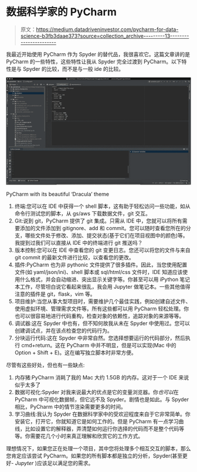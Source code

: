 # 数据科学家的 PyCharm

> 原文：<https://medium.datadriveninvestor.com/pycharm-for-data-science-b3fb3daae373?source=collection_archive---------13----------------------->

我最近开始使用 PyCharm 作为 Spyder 的替代品，我很喜欢它。这篇文章讲的是 PyCharm 的一些特性，这些特性让我从 Spyder 完全过渡到 PyCharm。以下特性是与 Spyder 的比较，而不是与一般 ide 的比较。

![](img/bbbe8ff9363fa6a0aacf527aeb59b332.png)

PyCharm with its beautiful ‘Dracula’ theme

1.  终端:您可以在 IDE 中获得一个 shell 脚本，这有助于轻松访问一些功能，如从命令行测试您的脚本，从 gs/aws 下载数据文件，git 交互。
2.  Git:说到 git，PyCharm 提供了 git 集成。只需从 IDE 中，您就可以将所有需要添加的文件添加到 gitignore、add 和 commit。您可以随时查看您所在的分支，哪些文件处于修改、添加、提交状态(基于它们在项目视图中的颜色)等。我提到过我们可以直接从 IDE 中的终端进行 git 推送吗？
3.  版本控制:您可以在 IDE 中查看您的 git 变更日志。您还可以将您的文件与来自 git commit 的最新文件进行比较，以查看您的更改。
4.  插件:PyCharm 也为非 pythonic 文件提供了很多插件。因此，当您使用配置文件(如 yaml/json/ini)、shell 脚本或 sql/html/css 文件时，IDE 知道应该使用什么格式，并会自动缩进、突出显示关键字等。你甚至可以用 iPython 笔记本工作，尽管坦白说它看起来很乱，我会用 Jupyter 做笔记本。一些其他值得注意的插件是 git，flask，vim 等。
5.  项目维护:当您从事大型项目时，需要维护几个最佳实践，例如创建自述文件、使用虚拟环境、管理需求文件等。所有这些都可以用 PyCharm 轻松处理。你也可以很容易地进行代码重构，检查对象的依赖性，追踪对象的来源等等。
6.  调试器:这在 Spyder 中也有，但不知何故我从未在 Spyder 中使用过。您可以创建调试点，并在该点检查您的代码行为。
7.  分块运行代码:这在 Spyder 中非常自然。您选择想要运行的代码部分，然后执行 cmd+return。这在 PyCharm 中并不明显，但是可以实现(Mac 中的 Option + Shift + E)。这在编写独立脚本时非常方便。

尽管有这些好处，但也有一些缺点:

1.  内存猪:PyCharm 消耗了我的 Mac 大约 1.5GB 的内存。这对于一个 IDE 来说似乎太多了
2.  数据可视化:Spyder 对我来说最大的优点是它的变量浏览器。你*也可以*在 PyCharm 中可视化数据帧，但它远不及 Spyder。剧情也是如此。与 Spyder 相比，PyCharm 中的情节渲染需要更多的时间。
3.  学习曲线:我认为 Spyder 在数据科学家中的受欢迎程度来自于它非常简单。你安装它，打开它，你就知道它是如何工作的。但是 PyCharm 有一点学习曲线，比如设置它的解释器，弄清楚如何运行你选择的代码而不是整个代码等等。你需要花几个小时来真正理解和欣赏它的工作方式。

理想情况下，如果您正在处理一个项目，其中您将处理多个相互交互的脚本，那么您肯定应该尝试 PyCharm。如果您的所有脚本都是独立的分析，Spyder(甚至更好- *Jupyter* )应该足以满足您的需求。